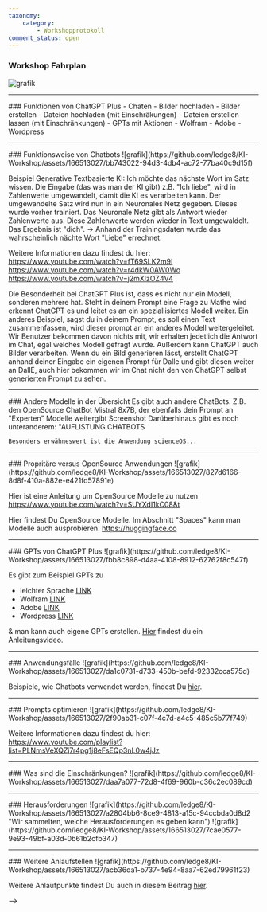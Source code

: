 ```yaml
---
taxonomy:
    category:
        - Workshopprotokoll
comment_status: open        
---
```



### Workshop Fahrplan
![grafik](https://github.com/ledge8/KI-Workshop/assets/166513027/24c4ea3f-769f-4b87-ac84-1d8ae737af4f)

<hr>
### Funktionen von ChatGPT Plus
    - Chaten
    - Bilder hochladen
    - Bilder erstellen
    - Dateien hochladen (mit Einschräkungen)
    - Dateien erstellen lassen (mit Einschränkungen)
    - GPTs mit Aktionen
        - Wolfram
        - Adobe
        - Wordpress
<hr>
### Funktionsweise von Chatbots
<!-- Dringend verbessern https://github.com/ledge8/KI-Workshop/issues/10#issue-2257093704 -->
![grafik](https://github.com/ledge8/KI-Workshop/assets/166513027/bb743022-94d3-4db4-ac72-77ba40c9d15f)



Beispiel Generative Textbasierte KI:
Ich möchte das nächste Wort im Satz wissen.
Die Eingabe (das was man der KI gibt) z.B. "Ich liebe", wird in Zahlenwerte umgewandelt, damit die KI es verarbeiten kann.
Der umgewandelte Satz wird nun in ein Neuronales Netz gegeben.
Dieses wurde vorher trainiert.
Das Neuronale Netz gibt als Antwort wieder Zahlenwerte aus.
Diese Zahlenwerte werden wieder in Text umgewaldelt.
Das Ergebnis ist "dich".
-> Anhand der Trainingsdaten wurde das wahrscheinlich nächte Wort "Liebe" errechnet.

Weitere Informationen dazu findest du hier:
https://www.youtube.com/watch?v=fT69SLK2m9I
https://www.youtube.com/watch?v=r4dkW0AW0Wo
https://www.youtube.com/watch?v=j2mXlzOZ4V4

Die Besonderheit bei ChatGPT Plus ist, dass es nicht nur ein Modell, sonderen mehrere hat. Steht in deinem Prompt eine Frage zu Mathe wird erkennt ChatGPT es und leitet es an ein speziallisiertes Modell weiter. Ein anderes Beispiel, sagst du in deinem Prompt, es soll einen Text zusammenfassen, wird dieser prompt an ein anderes Modell weitergeleitet. Wir Benutzer bekommen davon nichts mit, wir erhalten jedetlich die Antwort im Chat, egal welches Modell gefragt wurde.
Außerdem kann ChatGPT auch Bilder verarbeiten.
Wenn du ein Bild generieren lässt, erstellt ChatGPT anhand deiner Eingabe ein eigenen Prompt für Dalle und gibt diesen weiter an DallE, auch hier bekommen wir im Chat nicht den von ChatGPT selbst generierten Prompt zu sehen.

<hr>
### Andere Modelle in der Übersicht
Es gibt auch andere ChatBots.
Z.B. den OpenSource ChatBot Mistral 8x7B, der ebenfalls dein Prompt an "Experten" Modelle weitergibt
    Screenshot
    Darüberhinaus gibt es noch unteranderem:
    "AUFLISTUNG CHATBOTS

    Besonders erwähneswert ist die Anwendung scienceOS...

<hr>
### Propritäre versus OpenSource Anwendungen
![grafik](https://github.com/ledge8/KI-Workshop/assets/166513027/827d6166-8d8f-410a-882e-e421fd57891e)

Hier ist eine Anleitung um OpenSource Modelle zu nutzen
https://www.youtube.com/watch?v=SUYXdI1kC08&t

Hier findest Du OpenSource Modelle.
Im Abschnitt "Spaces" kann man Modelle auch ausprobieren.
https://huggingface.co


<hr>
### GPTs von ChatGPT Plus
![grafik](https://github.com/ledge8/KI-Workshop/assets/166513027/fbb8c898-d4aa-4108-8912-62762f8c547f)


Es gibt zum Beispiel GPTs zu
- leichter Sprache [LINK](https://chat.openai.com/g/g-iKegfBMtc-einfache-und-leichte-sprache-in-deutsch)
- Wolfram [LINK](https://chat.openai.com/g/g-0S5FXLyFN-wolfram)
- Adobe [LINK](https://chat.openai.com/g/g-pcoHeADVw-adobe-express)
- Wordpress [LINK](https://chat.openai.com/g/g-BahnEMrJ0-wordpress-wizard)

& man kann auch eigene GPTs erstellen.
[Hier](https://www.youtube.com/watch?v=d47yw73u7bM) findest du ein Anleitungsvideo.


<hr>
### Anwendungsfälle
![grafik](https://github.com/ledge8/KI-Workshop/assets/166513027/da1c0731-d733-450b-befd-92332cca575d)

Beispiele, wie Chatbots verwendet werden, findest Du <a href="https://ki-workshop.org/anwendungsbeispiele-text-ki/">hier</a>.

<hr>
### Prompts optimieren
![grafik](https://github.com/ledge8/KI-Workshop/assets/166513027/2f90ab31-c07f-4c7d-a4c5-485c5b77f749)

Weitere Informationen dazu findest du hier:
https://www.youtube.com/playlist?list=PLNmsVeXQZj7r4pg1j8eFsEQp3nL0w4jJz

<hr> 
### Was sind die Einschränkungen?
![grafik](https://github.com/ledge8/KI-Workshop/assets/166513027/daa7a077-72d8-4f69-960b-c36c2ec089cd)

<hr>
### Herausforderungen
![grafik](https://github.com/ledge8/KI-Workshop/assets/166513027/a2804bb6-8ce9-4813-a15c-94ccbda0d8d2 "Wir sammelten, welche Herausforderungen es geben kann")
![grafik](https://github.com/ledge8/KI-Workshop/assets/166513027/7cae0577-9e93-49bf-a03d-0b61b2cfb347)


<hr>
### Weitere Anlaufstellen
![grafik](https://github.com/ledge8/KI-Workshop/assets/166513027/acb36da1-b737-4e94-8aa7-62ed79961f23)

Weitere Anlaufpunkte findest Du auch in diesem Beitrag <a href="https://ki-workshop.org/wo-kann-ich-mich-informieren/">hier</a>. 


    
-->

